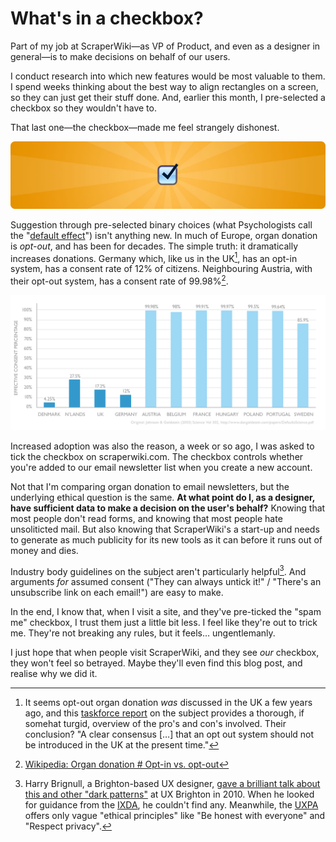 # What's in a checkbox?

Part of my job at ScraperWiki—as VP of Product, and even as a designer in general—is to make decisions on behalf of our users.

I conduct research into which new features would be most valuable to them. I spend weeks thinking about the best way to align rectangles on a screen, so they can just get their stuff done. And, earlier this month, I pre-selected a checkbox so they wouldn't have&nbsp;to.

That last one—the checkbox—made me feel strangely dishonest.

![Zoomed-in image of a checkbox](/media/checkbox.jpg)

Suggestion through pre-selected binary choices (what Psychologists call the "[default effect](https://en.wikipedia.org/wiki/Default_effect_%28psychology%29)") isn't anything new. In much of Europe, organ donation is <em>opt-out</em>, and has been for decades. The simple truth: it dramatically increases donations. Germany which, like us in the UK[^1], has an opt-in system, has a consent rate of 12% of citizens. Neighbouring Austria, with their opt-out system, has a consent rate of 99.98%[^2].

[![Graph from Johnson & Goldstein (Science, 2003) showing comparative organ donation rates in European countries](/media/organ-donation.png)](/media/organ-donation.png)

Increased adoption was also the reason, a week or so ago, I was asked to tick the checkbox on scraperwiki.com. The checkbox controls whether you're added to our email newsletter list when you create a new account.

Not that I'm comparing organ donation to email newsletters, but the underlying ethical question is the same. **At what point do I, as a designer, have sufficient data to make a decision on the user's behalf?** Knowing that most people don't read forms, and knowing that most people hate unsoliticted mail. But also knowing that ScraperWiki's a start-up and needs to generate as much publicity for its new tools as it can before it runs out of money and dies.

Industry body guidelines on the subject aren't particularly helpful[^3]. And arguments *for* assumed consent ("They can always untick it!" / "There's an unsubscribe link on each email!") are easy to make.

In the end, I know that, when I visit a site, and they've pre-ticked the "spam me" checkbox, I trust them just a little bit less. I feel like they're out to trick me. They're not breaking any rules, but it feels… ungentlemanly.

I just hope that when people visit ScraperWiki, and they see *our* checkbox, they won't feel so betrayed. Maybe they'll even find this blog post, and realise why we did it.

[^1]: It seems opt-out organ donation <em>was</em> discussed in the UK a few years ago, and this [taskforce report](http://webarchive.nationalarchives.gov.uk/20130107105354/http://www.dh.gov.uk/prod_consum_dh/groups/dh_digitalassets/@dh/@en/documents/digitalasset/dh_090303.pdf) on the subject provides a thorough, if somehat turgid, overview of the pro's and con's involved. Their conclusion? "A clear consensus […] that an opt out system should not be introduced in the UK at the present time."
[^2]: [Wikipedia: Organ donation # Opt-in vs. opt-out](https://en.wikipedia.org/wiki/Organ_donation#Opt-in_vs._opt-out)
[^3]: Harry Brignull, a Brighton-based UX designer, [gave a brilliant talk about this and other "dark patterns"](darkpatterns.org) at UX Brighton in 2010. When he looked for guidance from the [IXDA](http://www.ixda.org), he couldn't find any. Meanwhile, the [UXPA](https://uxpa.org/resources/uxpa-code-professional-conduct) offers only vague "ethical principles" like "Be honest with everyone" and "Respect privacy".
